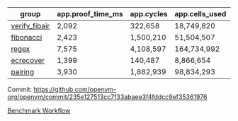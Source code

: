 | group | app.proof_time_ms | app.cycles | app.cells_used | leaf.proof_time_ms | leaf.cycles | leaf.cells_used |
| -- | -- | -- | -- | -- | -- | -- |
| [verify_fibair](https://github.com/openvm-org/openvm/blob/benchmark-results/benchmarks-pr/2024/verify_fibair-235e127513cc7f33abaee3f4fddcc9ef35361976.md) | 2,092 |  322,658 |  18,749,820 |- | - | - |
| [fibonacci](https://github.com/openvm-org/openvm/blob/benchmark-results/benchmarks-pr/2024/fibonacci-235e127513cc7f33abaee3f4fddcc9ef35361976.md) | 2,423 |  1,500,210 |  51,504,507 |- | - | - |
| [regex](https://github.com/openvm-org/openvm/blob/benchmark-results/benchmarks-pr/2024/regex-235e127513cc7f33abaee3f4fddcc9ef35361976.md) | 7,575 |  4,108,597 |  164,734,992 |- | - | - |
| [ecrecover](https://github.com/openvm-org/openvm/blob/benchmark-results/benchmarks-pr/2024/ecrecover-235e127513cc7f33abaee3f4fddcc9ef35361976.md) | 1,399 |  140,487 |  8,866,654 |- | - | - |
| [pairing](https://github.com/openvm-org/openvm/blob/benchmark-results/benchmarks-pr/2024/pairing-235e127513cc7f33abaee3f4fddcc9ef35361976.md) | 3,930 |  1,882,939 |  98,834,293 |- | - | - |


Commit: https://github.com/openvm-org/openvm/commit/235e127513cc7f33abaee3f4fddcc9ef35361976

[Benchmark Workflow](https://github.com/openvm-org/openvm/actions/runs/17113665546)
